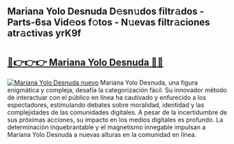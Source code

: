 ## Mariana Yolo Desnuda D𝚎sn𝚞dos filtr𝚊dos - Parts-6sa Vid𝚎os f𝚘tos - N𝚞evas filtr𝚊ciones atr𝚊ctivas yrK9f

# <h2><a href="http://mbaq8i.tromn.icu/?c=Mariana+Yolo+Desnuda">🔗👉👉👉 Mariana Yolo Desnuda 🔗🔗</a></h2>

[![Mariana Yolo Desnuda nuevo](https://i.imgur.com/pEAQMta.gif)](http://mbaq8i.tromn.icu/?c=Mariana+Yolo+Desnuda)
Mariana Yolo Desnuda, una figura enigmática y compleja, desafía la categorización fácil. Su innovador método de interactuar con el público en línea ha cautivado y enfurecido a los espectadores, estimulando debates sobre moralidad, identidad y las complejidades de las comunidades digitales. A pesar de la incertidumbre de sus próximas acciones, su impacto en los medios digitales es profundo. La determinación inquebrantable y el magnetismo innegable impulsan a Mariana Yolo Desnuda a nuevas alturas en la comunidad en línea.
